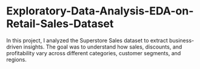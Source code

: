 # Exploratory-Data-Analysis-EDA-on-Retail-Sales-Dataset
In this project, I analyzed the Superstore Sales dataset to extract business-driven insights. The goal was to understand how sales, discounts, and profitability vary across different categories, customer segments, and regions.
